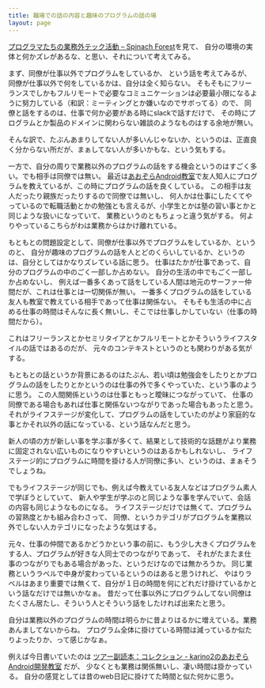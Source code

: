 ```yaml
---
title: 職場での話の内容と趣味のプログラムの話の場
layout: page
---
```

[プログラマたちの業務外テック活動 – Spinach Forest](https://records.dodgson.org/2023/10/05/no-tech-after-work/)を見て、
自分の環境の実体と何かズレがあるな、と思い、それについて考えてみる。

まず、同僚が仕事以外でプログラムをしているか、
という話を考えてみるが、
同僚が仕事以外で何をしているかは、自分は全く知らない。
そもそもにフリーランスでしかもフルリモートで必要なコミュニケーションは必要最小限になるように努力している（和訳：ミーティングとか嫌いなのでサボってる）ので、
同僚と話をするのは、仕事で何か必要がある時にslackで話すだけで、
その時にプログラムとか製品のドメインに関わらない雑談のようなものはする余地が無い。

そんな訳で、たぶんあまりしてない人が多いんじゃないか、というのは、正直良く分からない所だが、まぁしてない人が多いかもな、という気もする。

一方で、自分の周りで業務以外のプログラムの話をする機会というのはすごく多い。でも相手は同僚では無い。
最近は[あおぞらAndroid教室](https://karino2.github.io/RandomThoughts/あおぞらAndroid教室)で友人知人にプログラムを教えているが、この時にプログラムの話を良くしている。
この相手は友人だったり親族だったりするので同僚では無いし、
何人かは仕事にしたくてやっているので転職活動とかの勉強とも言えるが、小学生とかは塾の習い事とかと同じような扱いになっていて、
業務というのともちょっと違う気がする。
何よりやっているこちらがわは業務からはかけ離れている。

もともとの問題設定として、同僚が仕事以外でプログラムをしているか、というのと、
自分が趣味のプログラムの話を人とどのくらいしているか、というのは、自分としてはかなりズレている話に思う。
仕事はたかが仕事であって、自分のプログラムの中のごく一部しか占めない。
自分の生活の中でもごく一部しか占めないし、
例えば一番多くあって話をしている人間は地元のサーファー仲間だが、これは仕事とは一切関係が無い。
一番多くプログラムの話をしている友人も教室で教えている相手であって仕事は関係ない。
そもそも生活の中に占める仕事の時間はそんなに長く無いし、そこでは仕事しかしていない（仕事の時間だから）。

これはフリーランスとかセミリタイアとかフルリモートとかそういうライフスタイルの話ではあるのだが、
元々のコンテキストというのとも関わりがある気がする。

もともとの話というか背景にあるのはたぶん、若い頃は勉強会をしたりとかプログラムの話をしたりとかというのは仕事の外で多くやっていた、という事のように思う。
この人間関係というのは仕事ともっと曖昧につながっていて、
仕事の同僚である場合もあれば仕事と関係ないつながりであった場合もあったと思う。
それがライフステージが変化して、プログラムの話をしていたのがより家庭的な事とかそれ以外の話になっている、という話なんだと思う。

新人の頃の方が新しい事を学ぶ事が多くて、結果として技術的な話題がより業務に固定されない広いものになりやすいというのはあるかもしれないし、
ライフステージ的にプログラムに時間を掛ける人が同僚に多い、というのは、まぁそうでしょうね。

でもライフステージが同じでも、例えば今教えている友人などはプログラム素人で学ぼうとしていて、
新人や学生が学ぶのと同じような事を学んでいて、会話の内容も同じようなものになる。
ライフステージだけでは無くて、プログラムの習熟度とかも組み合わさって、
同僚、というカテゴリがプログラムを業務以外でしない人カテゴリになったような気はする。

元々、仕事の仲間であるかどうかという事の前に、もう少し大きくプログラムをする人、プログラムが好きな人同士でのつながりであって、
それがたまたま仕事のつながりでもある場合があった、というだけなのでは無かろうか。
同じ業務というラベルで中身が変わっているというのはあると思うけれど、
やはりラベルはあまり重要では無くて、自分が１日の時間を何にどれだけ掛けているかという話なだけでは無いかなぁ。
昔だって仕事以外にプログラムしてない同僚はたくさん居たし、そういう人とそういう話をしたければ出来たと思う。

自分は業務以外のプログラムの時間は明らかに昔よりはるかに増えている。業務あんましてないからね。
プログラム全体に掛けている時間は減っているか似たりよったりか、って感じかなぁ。

例えば今日書いていたのは [ツアー副読本：コレクション - karino2のあおぞらAndroid開発教室](https://karino2.github.io/kotlin-lesson/tour_collections.html) だが、
少なくとも業務は関係無いし、凄い時間は掛かっている。
自分の感覚としては昔のweb日記に掛けてた時間と似た何かに思う。